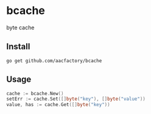 # bcache
byte cache

## Install
```shell
go get github.com/aacfactory/bcache
```

## Usage
```go
cache := bcache.New()
setErr := cache.Set([]byte("key"), []byte("value"))
value, has := cache.Get([]byte("key"))
```